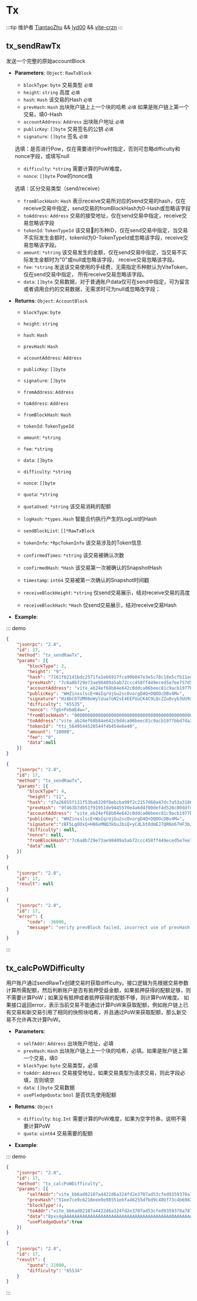 # Tx
:::tip 维护者
[TiantaoZhu](https://github.com/TiantaoZhu) && [lyd00](https://github.com/lyd00) && [vite-crzn](https://github.com/vite-crzn)
:::

## tx_sendRawTx
发送一个完整的原始accountBlock

- **Parameters**: `Object`: `RawTxBlock`

	* `blockType`: `byte` 交易类型 `必填`
	* `height`: `string` 高度 `必填`
	* `hash`: `Hash` 该交易的Hash `必填`
	* `prevHash`: `Hash`  出块账户链上上一个块的哈希 `必填` 如果是账户链上第一个交易，填0-Hash
	* `accountAddress`: `Address` 出块账户地址 `必填`
	* `publicKey`: `[]byte`  交易签名的公钥 `必填`
    * `signature`: `[]byte` 签名 `必填`
    
    选填：是否进行Pow，仅在需要进行Pow时指定，否则可忽略difficulty和nonce字段，或填写null
    * `difficulty`: `*string` 需要计算的PoW难度，
	* `nonce`: `[]byte` Pow的nonce值
    
    选填：区分交易类型（send/receive）
    * `fromBlockHash`: `Hash`  表示receive交易所对应的send交易的hash，仅在receive交易中指定，send交易的fromBlockHash为0-Hash或忽略该字段
	* `toAddress`: `Address`  交易的接受地址，仅在send交易中指定，receive交易忽略该字段
	* `tokenId`: `TokenTypeId` 该交易的币种ID，仅在send交易中指定，当交易不实际发生金额时，tokenId为0-TokenTypeId或忽略该字段，receive交易忽略该字段。
	* `amount`: `*string` 该交易发生的金额，仅在send交易中指定，当交易不实际发生金额时为"0"或null或忽略该字段， receive交易忽略该字段。
	* `fee`: `*string` 发送该交易使用的手续费，无需指定币种默认为ViteToken，仅在send交易中指定， 所有receive交易忽略该字段。
    * `data`: `[]byte` 交易数据，对于普通账户data仅可在send中指定，可为留言或者调用合约的交易数据，无需求时可为null或忽略改字段；

- **Returns**: `Object`: `AccountBlock`

	* `blockType`: `byte`
	* `height`: `string`
	* `hash`: `Hash`
	* `prevHash`: `Hash`
	* `accountAddress`: `Address`
	* `publicKey`: `[]byte`
    * `signature`: `[]byte`
    * `fromAddress`: `Address`
	* `toAddress`: `Address`
	* `fromBlockHash`: `Hash`
	* `tokenId`: `TokenTypeId`
	* `amount`: `*string`
	* `fee`: `*string`
	* `data`: `[]byte`
    * `difficulty`: `*string`
	* `nonce`: `[]byte`

	* `quota`: `*string`
	* `quotaUsed`: `*string` 该交易消耗的配额
	* `logHash`: `*types.Hash` 智能合约执行产生的LogList的Hash
	* `sendBlockList`: `[]*RawTxBlock`

	* `tokenInfo`: `*RpcTokenInfo` 该交易涉及的Token信息
	* `confirmedTimes`: `*string` 该交易被确认次数
	* `confirmedHash`: `*Hash` 该交易第一次被确认的SnapshotHash
    * `timestamp`: `int64` 交易被第一次确认的Snapshot时间戳
	* `receiveBlockHeight`: `*string` 仅send交易展示，结对receive交易的高度
	* `receiveBlockHash`: `*Hash` 仅send交易展示，结对receive交易Hash

- **Example**:

::: demo


```json tab:Request
{
    "jsonrpc": "2.0",
    "id": 17,
    "method": "tx_sendRawTx",
    "params": [{
    	"blockType": 2,
        "height": "9",
        "hash": "7161f621d1bdc2571fa1e66917fca90b047e3e5c78c18e5cfb11edba32c7c2fc",
        "prevHash": "7c6a8b729e73ae98409a5ab72ccc458ff449eced5e7ee757d52de83e8f32a070",
        "accountAddress": "vite_ab24ef68b84e642c0ddca06beec81c9acb1977bbd7da27a87a",
        "publicKey": "WHZinxslscE+WaIqrUjGu2scOvorgD4Q+DQOOcDBv4M=",
        "signature":"Hz8bC6TUM00oWylUua7oN2sE4EEFUuCK4C9LQcZZu8vyb3UU9xG32BeJtBQ==",
        "difficulty": "65535",
        "nonce": "Tgb+PebmE4w=",
        "fromBlockHash": "0000000000000000000000000000000000000000000000000000000000000000",
        "toAddress":"vite_ab24ef68b84e642c0ddca06beec81c9acb1977bbd7da27a87a",
        "tokenId": "tti_5649544520544f4b454e6e40",
        "amount": "10000",
        "fee": "0",
        "data":null
    }]
}
```

```json tab:Request
{
    "jsonrpc": "2.0",
    "id": 17,
    "method": "tx_sendRawTx",
    "params": [{
    	"blockType": 4,
        "height": "11",
        "hash": "d7a26855f131f53ba6320f0ebcba99f2c2157d60a47dc7a53a3186cd0b202b63",
        "prevHash": "9f463b7db51f91951de9445570e4a6d4f00def4d528c80ddfdf39e1e47f8498d",
        "accountAddress": "vite_ab24ef68b84e642c0ddca06beec81c9acb1977bbd7da27a87a",
        "publicKey": "WHZinxslscE+WaIqrUjGu2scOvorgD4Q+DQOOcDBv4M=",
        "signature":"zBF5LgOOxQ+H86oMNQ3kbuJbiQ+yCdLbtOdmEJ7QRNo67HF3b/pm+bfM5EHuxMNpOnimKgawtozZwifnFVhyDQ==",
        "difficulty": null,
        "nonce": null,
        "fromBlockHash":"7c6a8b729e73ae98409a5ab72ccc458ff449eced5e7ee757d52de83e8f32a070",
        "data":null
    }]
}
```

```json tab:Response Success
{
    "jsonrpc": "2.0",
    "id": 17,
    "result": null
}
```

```json tab:Response Error
{
    "jsonrpc": "2.0",
    "id": 17,
    "error": {
        "code": -36006,
        "message": "verify prevBlock failed, incorrect use of prevHash or fork happened"
    }
}
```

::: 


## tx_calcPoWDifficulty
用户账户通过sendRawTx创建交易时获取difficulty。接口逻辑为先根据交易参数计算所需配额，然后判断账户是否有抵押受益金额，如果抵押获得的配额足够，则不需要计算PoW；如果没有抵押或者抵押获得的配额不够，则计算PoW难度。
如果接口返回error，表示当前交易不能通过计算PoW来获取配额，例如账户链上已有交易和新交易引用了相同的快照块哈希，并且通过PoW来获取配额，那么新交易不允许再次计算PoW。

- **Parameters**: 

  * `selfAddr`: `Address`  出块账户地址，必填
  * `prevHash`: `Hash`  出块账户链上上一个块的哈希，必填。如果是账户链上第一个交易，填0
  * `blockType`: `byte`  交易类型，必填
  * `toAddr`: `Address`  交易接受地址，如果交易类型为请求交易，则此字段必填，否则填空
  * `data`: `[]byte`  交易数据
  * `usePledgeQuota`: `bool`  是否优先使用配额

- **Returns**: `Object`
  * `difficulty`: `big.Int`  需要计算的PoW难度，如果为空字符串，说明不需要计算PoW
  * `quota`: `uint64`  交易需要的配额

- **Example**:


::: demo


```json tab:Request
{
	"jsonrpc": "2.0",
	"id": 17,
	"method": "tx_calcPoWDifficulty",
	"params": [{
		"selfAddr":"vite_bb6ad02107a4422d6a324fd2e3707ad53cfed9359378a78792",
		"prevHash":"51ee7ce9c6218eee0e98551ebfa46255dfbd9c40bf73c4b69622ff90e5b8d153",
		"blockType":4,
		"toAddr":"vite_bb6ad02107a4422d6a324fd2e3707ad53cfed9359378a78792",
		"data":"8pxs4gAAAAAAAAAAAAAAAAAAAAAAAAAAAAAAAAAAAAAAAAABAAAAAAAAAAAAAAAAAAAAAAAAAAAAAAAAAAAAAAAAAGAAAAAAAAAAAAAAAACA1EbeCzJnsDy6fZtJr6XnE0HHzQAAAAAAAAAAAAAAAAAAAAAAAAAAAAAAAAAAAAAAAAAFc3VwZXIAAAAAAAAAAAAAAAAAAAAAAAAAAAAAAAAAAAA=",
		"usePledgeQuota":true
	}]
}
```

```json tab:Response
{
    "jsonrpc": "2.0",
    "id": 17,
    "result": {
        "quota": 21000,
        "difficulty": "65534"
    }
}
```
:::

